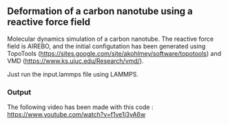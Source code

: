 ## Deformation of a carbon nanotube using a reactive force field

Molecular dynamics simulation of a carbon nanotube. The reactive force field is AIREBO, and the initial configutation has been generated using TopoTools (https://sites.google.com/site/akohlmey/software/topotools) and VMD (https://www.ks.uiuc.edu/Research/vmd/).

Just run the input.lammps file using LAMMPS.

### Output

The following video has been made with this code : https://www.youtube.com/watch?v=f1ve1j3yA6w
